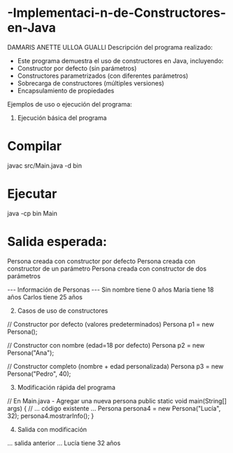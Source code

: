 # -Implementaci-n-de-Constructores-en-Java
DAMARIS ANETTE ULLOA GUALLI
Descripción del programa realizado: 
- Este programa demuestra el uso de constructores en Java, incluyendo:
- Constructor por defecto (sin parámetros)
- Constructores parametrizados (con diferentes parámetros)
- Sobrecarga de constructores (múltiples versiones)
- Encapsulamiento de propiedades


Ejemplos de uso o ejecución del programa:

1. Ejecución básica del programa
   
# Compilar
javac src/Main.java -d bin

# Ejecutar
java -cp bin Main

# Salida esperada:
Persona creada con constructor por defecto
Persona creada con constructor de un parámetro
Persona creada con constructor de dos parámetros

--- Información de Personas ---
Sin nombre tiene 0 años
María tiene 18 años
Carlos tiene 25 años


2. Casos de uso de constructores
   
// Constructor por defecto (valores predeterminados)
Persona p1 = new Persona();

// Constructor con nombre (edad=18 por defecto)
Persona p2 = new Persona("Ana");

// Constructor completo (nombre + edad personalizada)
Persona p3 = new Persona("Pedro", 40);


3. Modificación rápida del programa

// En Main.java - Agregar una nueva persona
public static void main(String[] args) {
    // ... código existente ...
    Persona persona4 = new Persona("Lucía", 32);
    persona4.mostrarInfo();
}


4. Salida con modificación
   
... salida anterior ...
Lucía tiene 32 años
